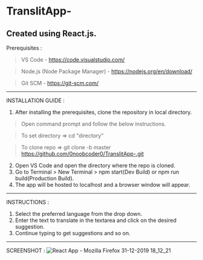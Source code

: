 # TranslitApp-

Created using React.js.
---------------------------------------------------------------------------------------------------------------------------------------------
Prerequisites : 

>VS Code - https://code.visualstudio.com/

>Node.js (Node Package Manager) - https://nodejs.org/en/download/

>Git SCM - https://git-scm.com/ 
---------------------------------------------------------------------------------------------------------------------------------------------
INSTALLATION GUIDE :

1. After installing the prerequisites, clone the repository in local directory.
  
  >Open command prompt and follow the below instructions.
  
  >To set directory => cd "directory"
  
  >To clone repo => git clone -b master https://github.com/0noobcoder0/TranslitApp-.git
  
2. Open VS Code and open the directory where the repo is cloned.
3. Go to Terminal > New Terminal > npm start(Dev Build) or npm run build(Production Build).
4. The app will be hosted to localhost and a browser window will appear.
---------------------------------------------------------------------------------------------------------------------------------------------
INSTRUCTIONS : 

1. Select the preferred language from the drop down.
2. Enter the text to translate in the textarea and click on the desired suggestion.
3. Continue typing to get suggestions and so on.
---------------------------------------------------------------------------------------------------------------------------------------------
SCREENSHOT :
![React App - Mozilla Firefox 31-12-2019 18_12_21](https://user-images.githubusercontent.com/46084667/71622117-a6973580-2bf9-11ea-9abf-38be8458bae3.png)
